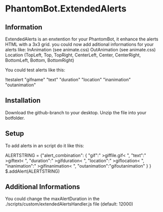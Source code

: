 # PhantomBot.ExtendedAlerts
## Information
ExtendedAlerts is an enxtention for your PhantomBot, it enhance the alerts HTML with a 3x3 grid.
you could now add aditional informations for your alerts like:
InAnimation (see animate.css)
OutAnimation (see animate.css)
Location (TopLeft, Top, TopRight, CenterLeft, Center, CenterRight, BottomLeft, Bottom, BottomRight)

You could test alerts like this:

!testalert "gifname" "text" "duration" "location" "inanimation" "outanimation"

## Installation

Download the github-branch to your desktop.
Unzip the file into your botfolder.

## Setup

To add alerts in an script do it like this:

ALERTSTRING = {"alert_combination":
	{
		"gif":" >giffile.gif< ",
		"text":" >giftext< ",
		"duration":" >gifduration< ",
		"location":" >giflocation< ",
		"inanimation":" >gifinanimation< ",
		"outanimation":"gifoutanimation"
	}
}
$.addAlert(ALERTSTRING)


## Additional Informations

You could change the maxAlertDuration in the ./scripts/custom/extendedAlertsHandler.js file (default: 12000)